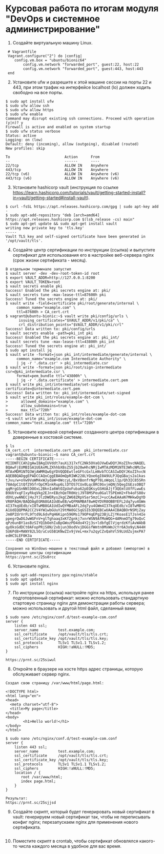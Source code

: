 # Курсовая работа по итогам модуля "DevOps и системное администрирование"

1. Создайте виртуальную машину Linux.
```
 # Vagrantfile
 Vagrant.configure("2") do |config|
 	config.vm.box = "ubuntu/bionic64"
        config.vm.network "forwarded_port", guest:22, host:22
        config.vm.network "forwarded_port", guest:443, host:443
 end
```

2. Установите ufw и разрешите к этой машине сессии на порты 22 и 443, при этом трафик на интерфейсе localhost (lo) должен ходить свободно на все порты.
```
$ sudo apt install ufw 
$ sudo ufw allow ssh
$ sudo ufw allow https
$ sudo ufw enable
Command may disrupt existing ssh connections. Proceed with operation (y|n)? y
Firewall is active and enabled on system startup
$ sudo ufw status verbose
Status: active
Logging: on (low)
Default: deny (incoming), allow (outgoing), disabled (routed)
New profiles: skip

To                         Action      From
--                         ------      ----
22/tcp                     ALLOW IN    Anywhere
443/tcp                    ALLOW IN    Anywhere
22/tcp (v6)                ALLOW IN    Anywhere (v6)
443/tcp (v6)               ALLOW IN    Anywhere (v6)
```

3. Установите hashicorp vault (инструкция по ссылке https://learn.hashicorp.com/tutorials/vault/getting-started-install?in=vault/getting-started#install-vault).
```
$ curl -fsSL https://apt.releases.hashicorp.com/gpg | sudo apt-key add -
$ sudo apt-add-repository "deb [arch=amd64] https://apt.releases.hashicorp.com $(lsb_release -cs) main"
$ sudo apt-get update && sudo apt-get install vault
writing new private key to 'tls.key'
-----
Vault TLS key and self-signed certificate have been generated in '/opt/vault/tls'.
```

4. Cоздайте центр сертификации по инструкции (ссылка) и выпустите сертификат для использования его в настройке веб-сервера nginx (срок жизни сертификата - месяц).
```
В отдельном терминале запустил
$ vault server -dev -dev-root-token-id root
$ export VAULT_ADDR=http://127.0.0.1:8200
$ export VAULT_TOKEN=root
$ vault secrets enable pki
Success! Enabled the pki secrets engine at: pki/
$ vault secrets tune -max-lease-ttl=87600h pki
Success! Tuned the secrets engine at: pki/
$ vault write -field=certificate pki/root/generate/internal \
     common_name="example.com" \
     ttl=87600h > CA_cert.crt
$ vagrant@ubuntu-bionic:~$ vault write pki/config/urls \
      issuing_certificates="$VAULT_ADDR/v1/pki/ca" \
      crl_distribution_points="$VAULT_ADDR/v1/pki/crl"
Success! Data written to: pki/config/urls
$ vault secrets enable -path=pki_int pki
Success! Enabled the pki secrets engine at: pki_int/
$ vault secrets tune -max-lease-ttl=43800h pki_int
Success! Tuned the secrets engine at: pki_int/
$ sudo apt install jq
$ vault write -format=json pki_int/intermediate/generate/internal \
     common_name="example.com Intermediate Authority" \
     | jq -r '.data.csr' > pki_intermediate.csr
$ vault write -format=json pki/root/sign-intermediate csr=@pki_intermediate.csr \
     format=pem_bundle ttl="43800h" \
     | jq -r '.data.certificate' > intermediate.cert.pem
$ vault write pki_int/intermediate/set-signed certificate=@intermediate.cert.pem
Success! Data written to: pki_int/intermediate/set-signed
$ vault write pki_int/roles/example-dot-com \
>      allowed_domains="example.com" \
>      allow_subdomains=true \
>      max_ttl="720h"
Success! Data written to: pki_int/roles/example-dot-com
~$ vault write pki_int/issue/example-dot-com common_name="test.example.com" ttl="720h"

```

5. Установите корневой сертификат созданного центра сертификации в доверенные в хостовой системе.
```
$ ls
CA_cert.crt  intermediate.cert.pem  pki_intermediate.csr
vagrant@ubuntu-bionic:~$ nano CA_cert.crt
-----BEGIN CERTIFICATE-----
MIIDNTCCAh2gAwIBAgIUVddt7auXi317xfC2Nk5OVaOJVwEwDQYJKoZIhvcNAQEL
BQAwFjEUMBIGA1UEAxMLZXhhbXBsZS5jb20wHhcNMjIwMTAzMDM1NTE3WhcNMzIw
MTAxMDM1NTQ3WjAWMRQwEgYDVQQDEwtleGFtcGxlLmNvbTCCASIwDQYJKoZIhvcN
AQEBBQADggEPADCCAQoCggEBAOmQpRIWK228LYQoe6gI0A9ULPJQqGBajs2a1kas
tJvu/w+oVw9VuWM4xWJydaW+0WccyL/BxVBonfrNgP78LoWqoLl1p/Qh3IC85SRn
78AdpC1tQfZ95frOpCM1nkRup6LlDTOS7CUx0Lqc8RC0GvjmQNj5QegIGEzsOBQ7
qqMrgGSnNNlDOOxL2BknIa6WtOZpUoFuba62pEQKsyGSHUAJjf3QEmlUXfFLwwEs
B9UbYxqFIxyRkqVkg2EJn+EBzhQeTR0HziJ9T8MSPeu0GalTSPEmH2+Fh4oFS08v
dOVLywANECjHyJYJlzDWERys2kgCZW68ZRpVSar5mzCJ+ucCAwEAAaN7MHkwDgYD
VR0PAQH/BAQDAgEGMA8GA1UdEwEB/wQFMAMBAf8wHQYDVR0OBBYEFL2dq7yu4GWm
4I37kqUEdb/xI8TwMB8GA1UdIwQYMBaAFL2dq7yu4GWm4I37kqUEdb/xI8TwMBYG
A1UdEQQPMA2CC2V4YW1wbGUuY29tMA0GCSqGSIb3DQEBCwUAA4IBAQBOrNSMjZay
Jm8PZdrVrFL9ftd9L6dvPqH6Kipn596Ms179OP4qEPg23BjLZjYKoasE1TJsn4Ie
ppegrQwDGJwWGFnV+glTghaaq3xKfZgnkj7xnrWSN9AfMoWQG+4AMnmOTg79oQvC
qPz6unBY1asBzSIYQ1bOehIuBpGWozPD4do4Y2j3s+ldbfgElVjqrdzKfiAvWAbB
qyOksGdDCt0AFopPRjS8N/2xbjun3OodVxjDGGsfWmtn0MxWmJcYr6A3o9yLN44H
SU6Pd8+MANY82LSO/uCsG5B1KNwZIv9jVeL+mx7u2qyCZvQahVl59LUdZujmxPA7
edHC5LEF0K3a
-----END CERTIFICATE-----

Сохранил на Windows-машине в текстовый файл и добавил (импортом) в Доверенные центры сертификации
https://prnt.sc/25s0rcc
```

6. Установите nginx.
```
$ sudo apt-add-repository ppa:nginx/stable
$ sudo apt update
$ sudo apt install nginx
```

7. По инструкции (ссылка) настройте nginx на https, используя ранее подготовленный сертификат:
можно использовать стандартную стартовую страницу nginx для демонстрации работы сервера;
можно использовать и другой html файл, сделанный вами;
```
$ sudo nano /etc/nginx/conf.d/test-example-com.conf
server {
    listen 443 ssl;
    server_name         test.example.com;
    ssl_certificate     /opt/vault/tls/tls.crt;
    ssl_certificate_key /opt/vault/tls/tls.key;
    ssl_protocols       TLSv1 TLSv1.1 TLSv1.2;
    ssl_ciphers         HIGH:!aNULL:!MD5;
}

https://prnt.sc/25siwul
```

8. Откройте в браузере на хосте https адрес страницы, которую обслуживает сервер nginx.
```
Создал свою страницу /var/www/html/page.html:

<!DOCTYPE html>
<html lang="en">
<head>
  <meta charset="utf-8">
  <title>My page</title>
</head>
<body>
        <h1>Hello world!</h1>
</body>
</html>

$ sudo nano /etc/nginx/conf.d/test-example-com.conf
server {
    listen 443 ssl;
    server_name         test.example.com;
    ssl_certificate     /opt/vault/tls/tls.crt;
    ssl_certificate_key /opt/vault/tls/tls.key;
    ssl_protocols       TLSv1 TLSv1.1 TLSv1.2;
    ssl_ciphers         HIGH:!aNULL:!MD5;
    location / {
       root /var/www/html;
       index page.html;
    }
}

Результат:
https://prnt.sc/25sjjsd
```

9. Создайте скрипт, который будет генерировать новый сертификат в vault:
генерируем новый сертификат так, чтобы не переписывать конфиг nginx;
перезапускаем nginx для применения нового сертификата.
```

```

10. Поместите скрипт в crontab, чтобы сертификат обновлялся какого-то числа каждого месяца в удобное для вас время.
```

```

